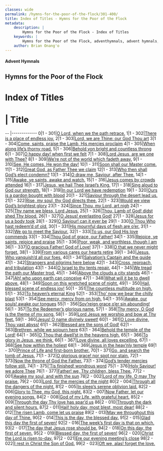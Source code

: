```yaml
---
classes: wide
permalink: /hymns-for-the-poor-of-the-flock/301-400/
title: Index of Titles - Hymns for the Poor of the Flock
metadata:
    description: |
        Hymns for the Poor of the Flock - Index of Titles
    keywords: |
        Hymns for the Poor of the Flock, adventhymnals, advent hymnals, index
    author: Brian Onang'o
---
```


#### Advent Hymnals

## Hymns for the Poor of the Flock

# Index of Titles
# | Title                        
-- |-------------
0|1 - 301|[O Lord, when we the path retrace.](/301-400/301-310/01.O-Lord,-when-we-the-path-retrace)
1|1 - 302|[There is a place of endless joy.](/301-400/301-310/02.There-is-a-place-of-endless-joy)
2|1 - 303|[Lord, we are Thine: our God Thou art](/301-400/301-310/03.Lord,-we-are-Thine:-our-God-Thou-art)
3|1 - 304|[Come, saints, praise the Lamb, His mercies proclaim](/301-400/301-310/04.Come,-saints,-praise-the-Lamb,-His-mercies-proclaim)
4|1 - 305|[When along life’s thorny road.](/301-400/301-310/05.When-along-life’s-thorny-road)
5|1 - 306|[Behold yon bright and countless throng](/301-400/301-310/06.Behold-yon-bright-and-countless-throng)
6|1 - 307|[O happy day! when first we felt](/301-400/301-310/07.O-happy-day!-when-first-we-felt)
7|1 - 308|[Lord Jesus, are we one with Thee?](/301-400/301-310/08.Lord-Jesus,-are-we-one-with-Thee)
8|1 - 309|[We’re not of the world which fadeth away.](/301-400/301-310/09.We’re-not-of-the-world-which-fadeth-away)
9|1 - 310|[See, He comes, He won the day!](/301-400/301-310/10.See,-He-comes,-He-won-the-day!)
10|1 - 311|[Soon shall our Master come.](/301-400/311-320/01.Soon-shall-our-Master-come)
11|1 - 312|[Great God, as Father Thee we claim](/301-400/311-320/02.Great-God,-as-Father-Thee-we-claim)
12|1 - 313|[Who then shall God’s elect condemn?](/301-400/311-320/03.Who-then-shall-God’s-elect-condemn)
13|1 - 314|[O draw me, Saviour, after Thee.](/301-400/311-320/04.O-draw-me,-Saviour,-after-Thee)
14|1 - 315|[Awake, ye saints, awake and watch.](/301-400/311-320/05.Awake,-ye-saints,-awake-and-watch)
15|1 - 316|[Jesus comes by crowds attended](/301-400/311-320/06.Jesus-comes-by-crowds-attended)
16|1 - 317|[Jesus, we hail Thee Israel’s King.](/301-400/311-320/07.Jesus,-we-hail-Thee-Israel’s-King)
17|1 - 318|[Sing aloud to God our strength.](/301-400/311-320/08.Sing-aloud-to-God-our-strength)
18|1 - 319|[In our Lord we have redemption](/301-400/311-320/09.In-our-Lord-we-have-redemption)
19|1 - 320|[Ours is a pardon bought with blood](/301-400/311-320/10.Ours-is-a-pardon-bought-with-blood)
20|1 - 321|[Saviour through the desert lead us.](/301-400/321-330/01.Saviour-through-the-desert-lead-us)
21|1 - 322|[Rise, my soul, thy God directs thee.](/301-400/321-330/02.Rise,-my-soul,-thy-God-directs-thee)
22|1 - 323|[Would we view God’s brightest glory](/301-400/321-330/03.Would-we-view-God’s-brightest-glory)
23|1 - 324|[Since Thou, my Lord, art nigh](/301-400/321-330/04.Since-Thou,-my-Lord,-art-nigh)
24|1 - 325|[Thy name we bless, Lord Jesus.](/301-400/321-330/05.Thy-name-we-bless,-Lord-Jesus)
25|1 - 326|[Thou, Lamb of God! didst shed Thy blood.](/301-400/321-330/06.Thou,-Lamb-of-God!-didst-shed-Thy-blood)
26|1 - 327|[O Jesus! everlasting God!](/301-400/321-330/07.O-Jesus!-everlasting-God!)
27|1 - 328|[Jesus for us a body took](/301-400/321-330/08.Jesus-for-us-a-body-took)
28|1 - 329|[O Saviour! can it ever be](/301-400/321-330/09.O-Saviour!-can-it-ever-be)
29|1 - 330|[O Thou Who hast redeem’d of old.](/301-400/321-330/10.O-Thou-Who-hast-redeem’d-of-old)
30|1 - 331|[His mournful days of flesh are o’er.](/301-400/331-340/01.His-mournful-days-of-flesh-are-o’er)
31|1 - 332|[We go to meet the Saviour.](/301-400/331-340/02.We-go-to-meet-the-Saviour)
32|1 - 333|[To us, our God His love commends](/301-400/331-340/03.To-us,-our-God-His-love-commends)
33|1 - 334|[Thou God of grace, our Father!](/301-400/331-340/04.Thou-God-of-grace,-our-Father!)
34|1 - 335|[Rejoice, ye saints, rejoice and praise](/301-400/331-340/05.Rejoice,-ye-saints,-rejoice-and-praise)
35|1 - 336|[Poor, weak, and worthless, though I am](/301-400/331-340/06.Poor,-weak,-and-worthless,-though-I-am)
36|1 - 337|[O gracious Father! God of Love!](/301-400/331-340/07.O-gracious-Father!-God-of-Love!)
37|1 - 338|[O that we never might forget.](/301-400/331-340/08.O-that-we-never-might-forget)
38|1 - 339|[From various cares our hearts retire](/301-400/331-340/09.From-various-cares-our-hearts-retire)
39|1 - 340|[Jesus, Who vanquish’d all our foes.](/301-400/331-340/10.Jesus,-Who-vanquish’d-all-our-foes)
40|1 - 341|[Salvation’s Captain and the guide](/301-400/341-350/01.Salvation’s-Captain-and-the-guide)
41|1 - 342|[Strangers and pilgrims here below](/301-400/341-350/02.Strangers-and-pilgrims-here-below)
42|1 - 343|[Cross, reproach, and tribulation](/301-400/341-350/03.Cross,-reproach,-and-tribulation)
43|1 - 344|[O Israel to thy tents repair.](/301-400/341-350/04.O-Israel-to-thy-tents-repair)
44|1 - 345|[We tread the path our Master trod.](/301-400/341-350/05.We-tread-the-path-our-Master-trod)
45|1 - 346|[Above the clouds a city stands](/301-400/341-350/06.Above-the-clouds-a-city-stands)
46|1 - 347|[Ah! who upon earth can conceive](/301-400/341-350/07.Ah!-who-upon-earth-can-conceive)
47|1 - 348|[What will it be to dwell above.](/301-400/341-350/08.What-will-it-be-to-dwell-above)
48|1 - 349|[Soon on this wretched scene of night.](/301-400/341-350/09.Soon-on-this-wretched-scene-of-night)
49|1 - 350|[Hail, blessed scene of endless joy!](/301-400/341-350/10.Hail,-blessed-scene-of-endless-joy!)
50|1 - 351|[The countless multitude on high.](/301-400/351-360/01.The-countless-multitude-on-high)
51|1 - 352|[To heaven’s eternal King](/301-400/351-360/02.To-heaven’s-eternal-King)
52|1 - 353|[Tho’ now we bear the chilly blast](/301-400/351-360/03.Tho’-now-we-bear-the-chilly-blast)
53|1 - 354|[See mercy, mercy from on high.](/301-400/351-360/04.See-mercy,-mercy-from-on-high)
54|1 - 355|[Awake, our souls! awake our tongues](/301-400/351-360/05.Awake,-our-souls!-awake-our-tongues)
55|1 - 356|[Sov’reign grace o’er sin abounding!](/301-400/351-360/06.Sov’reign-grace-o’er-sin-abounding!)
56|1 - 357|[To the Redeemer’s glorious name.](/301-400/351-360/07.To-the-Redeemer’s-glorious-name)
57|1 - 358|[Thy mercy, O God is the theme of my song.](/301-400/351-360/08.Thy-mercy,-O-God-is-the-theme-of-my-song)
58|1 - 359|[Lord Jesus we worship and bow at Thy feet.](/301-400/351-360/09.Lord-Jesus-we-worship-and-bow-at-Thy-feet)
59|1 - 360|[Jesus! O name divinely sweet!](/301-400/351-360/10.Jesus!-O-name-divinely-sweet!)
60|1 - 361|[O Love divine, Thou vast abyss!](/301-400/361-370/01.O-Love-divine,-Thou-vast-abyss!)
61|1 - 362|[Blessed are the sons of God!](/301-400/361-370/02.Blessed-are-the-sons-of-God!)
62|1 - 363|[Brethren, while we sojourn here](/301-400/361-370/03.Brethren,-while-we-sojourn-here)
63|1 - 364|[Behold the temple of the Lord!](/301-400/361-370/04.Behold-the-temple-of-the-Lord!)
64|1 - 365|[O Thou that dwell’st in the heavens high.](/301-400/361-370/05.O-Thou-that-dwell’st-in-the-heavens-high)
65|1 - 366|[To glory in Jesus, we think.](/301-400/361-370/06.To-glory-in-Jesus,-we-think)
66|1 - 367|[Love divine, all loves excelling.](/301-400/361-370/07.Love-divine,-all-loves-excelling)
67|1 - 368|[See how within the holiest](/301-400/361-370/08.See-how-within-the-holiest)
68|1 - 369|[Jesus in the heav’nly temple](/301-400/361-370/09.Jesus-in-the-heav’nly-temple)
69|1 - 370|[Prince of Life and first-born brother.](/301-400/361-370/10.Prince-of-Life-and-first-born-brother)
70|1 - 371|[Go, and search the tomb of Jesus.](/301-400/371-380/01.Go,-and-search-the-tomb-of-Jesus)
71|1 - 372|[O glorious grace! nor spot nor stain.](/301-400/371-380/02.O-glorious-grace!-nor-spot-nor-stain)
72|1 - 373|[Now the throne of God the Father.](/301-400/371-380/03.Now-the-throne-of-God-the-Father)
73|1 - 374|[God’s tender mercies follow still.](/301-400/371-380/04.God’s-tender-mercies-follow-still)
74|1 - 375|[’Tis finished! wondrous word](/301-400/371-380/05.’Tis-finished!-wondrous-word)
75|1 - 376|[Holy Saviour! we adore Thee](/301-400/371-380/06.Holy-Saviour!-we-adore-Thee)
76|1 - 377|[Father! we, Thy children, bless Thee.](/301-400/371-380/07.Father!-we,-Thy-children,-bless-Thee)
77|2 - 001|[Awake my soul, and with the sun](/301-400/371-380/08.Awake-my-soul,-and-with-the-sun)
78|2 - 002|[Lord of my life, O may Thy praise.](/301-400/371-380/09.Lord-of-my-life,-O-may-Thy-praise)
79|2 - 003|[Lord, for the mercies of the night](/301-400/371-380/10.Lord,-for-the-mercies-of-the-night)
80|2 - 004|[Through all the dangers of the night.](/301-400/381-390/01.Through-all-the-dangers-of-the-night)
81|2 - 005|[In sleep’s serene oblivion laid.](/301-400/381-390/02.In-sleep’s-serene-oblivion-laid)
82|2 - 006|[Glory to Thee, my God, this night.](/301-400/381-390/03.Glory-to-Thee,-my-God,-this-night)
83|2 - 007|[Now Father, let our evening songs.](/301-400/381-390/04.Now-Father,-let-our-evening-songs)
84|2 - 008|[God of my Life, with grateful heart.](/301-400/381-390/05.God-of-my-Life,-with-grateful-heart)
85|2 - 009|[Through the day Thy love has spar’d us](/301-400/381-390/06.Through-the-day-Thy-love-has-spar’d-us)
86|2 - 010|[Through the dark and silent hours.](/301-400/381-390/07.Through-the-dark-and-silent-hours)
87|2 - 011|[Hail! holy day, most blest, most dear!](/301-400/381-390/08.Hail!-holy-day,-most-blest,-most-dear!)
88|2 - 012|[The risen Lamb, come let us praise](/301-400/381-390/09.The-risen-Lamb,-come-let-us-praise)
89|2 - 013|[May we throughout this day of Thine.](/301-400/381-390/10.May-we-throughout-this-day-of-Thine)
90|2 - 014|[This is the day, the blessed day.](/301-400/391-400/01.This-is-the-day,-the-blessed-day)
91|2 - 015|[Glad this day the first of seven!](/301-400/391-400/02.Glad-this-day-the-first-of-seven!)
92|2 - 016|[The week’s first day is that on which.](/301-400/391-400/03.The-week’s-first-day-is-that-on-which)
93|2 - 017|[The day that Jesus rose should be.](/301-400/391-400/04.The-day-that-Jesus-rose-should-be)
94|2 - 018|[On this day, the first of seven.](/301-400/391-400/05.On-this-day,-the-first-of-seven)
95|2 - 019|[Blessed day, the first of seven!](/301-400/391-400/06.Blessed-day,-the-first-of-seven!)
96|2 - 020|[Christ the Lord is risen to-day.](/301-400/391-400/07.Christ-the-Lord-is-risen-to-day)
97|2 - 021|[Ere our evening meeting’s close](/301-400/391-400/08.Ere-our-evening-meeting’s-close)
98|2 - 022|[I rest in Christ the Son of God.](/301-400/391-400/09.I-rest-in-Christ-the-Son-of-God)
99|2 - 023|[Oft we, alas! forget the love.](/301-400/391-400/10.Oft-we,-alas!-forget-the-love)